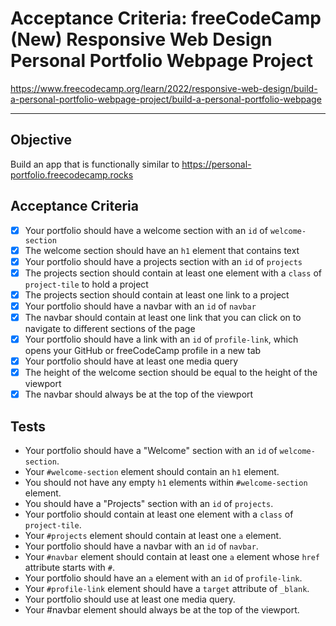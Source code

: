 # Acceptance Criteria: freeCodeCamp (New) Responsive Web Design Personal Portfolio Webpage Project

https://www.freecodecamp.org/learn/2022/responsive-web-design/build-a-personal-portfolio-webpage-project/build-a-personal-portfolio-webpage

---

## Objective
Build an app that is functionally similar to https://personal-portfolio.freecodecamp.rocks 

## Acceptance Criteria
- [X] Your portfolio should have a welcome section with an `id` of `welcome-section`
- [X] The welcome section should have an `h1` element that contains text
- [X] Your portfolio should have a projects section with an `id` of `projects`
- [X] The projects section should contain at least one element with a `class` of `project-tile` to hold a project
- [X] The projects section should contain at least one link to a project
- [X] Your portfolio should have a navbar with an `id` of `navbar`
- [X] The navbar should contain at least one link that you can click on to navigate to different sections of the page
- [X] Your portfolio should have a link with an `id` of `profile-link`, which opens your GitHub or freeCodeCamp profile in a new tab
- [X] Your portfolio should have at least one media query
- [X] The height of the welcome section should be equal to the height of the viewport
- [X] The navbar should always be at the top of the viewport

## Tests
- Your portfolio should have a "Welcome" section with an `id` of `welcome-section`.
- Your `#welcome-section` element should contain an `h1` element.
- You should not have any empty `h1` elements within `#welcome-section` element.
- You should have a "Projects" section with an `id` of `projects`.
- Your portfolio should contain at least one element with a `class` of `project-tile`.
- Your `#projects` element should contain at least one `a` element.
- Your portfolio should have a navbar with an `id` of `navbar`.
- Your `#navbar` element should contain at least one `a` element whose `href` attribute starts with `#`.
- Your portfolio should have an `a` element with an `id` of `profile-link`.
- Your `#profile-link` element should have a `target` attribute of `_blank`.
- Your portfolio should use at least one media query.
- Your #navbar element should always be at the top of the viewport.
